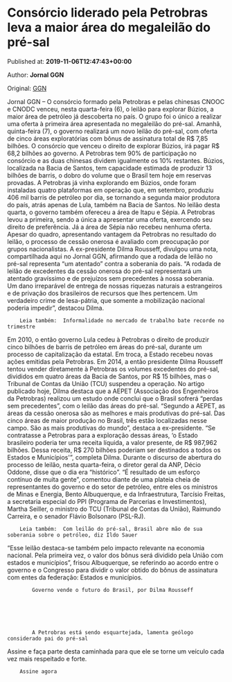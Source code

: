 
# Consórcio liderado pela Petrobras leva a maior área do megaleilão do pré-sal

Published at: **2019-11-06T12:47:43+00:00**

Author: **Jornal GGN**

Original: [GGN](https://jornalggn.com.br/politica/consorcio-liderado-pela-petrobras-leva-a-maior-area-do-megaleilao-do-pre-sal/)

Jornal GGN – O consórcio formado pela Petrobras e pelas chinesas CNOOC e CNODC venceu, nesta quarta-feira (6), o leilão para explorar Búzios, a maior área de petróleo já descoberta no país. O grupo foi o único a realizar uma oferta à primeira área apresentada no megaleilão do pré-sal.
Amanhã, quinta-feira (7), o governo realizará um novo leilão do pré-sal, com oferta de cinco áreas exploratórias com bônus de assinatura total de R$ 7,85 bilhões. O consórcio que venceu o direito de explorar Búzios, irá pagar R$ 68,2 bilhões ao governo.
A Petrobras tem 90% de participação no consórcio e as duas chinesas dividem igualmente os 10% restantes. Búzios, localizada na Bacia de Santos, tem capacidade estimada de produzir 13 bilhões de barris, o dobro do volume que o Brasil tem hoje em reservas provadas.
A Petrobras já vinha explorando em Búzios, onde foram instaladas quatro plataformas em operação que, em setembro, produziu 406 mil barris de petróleo por dia, se tornando a segunda maior produtora do país, atrás apenas de Lula, também na Bacia de Santos.
No leilão desta quarta, o governo também ofereceu a área de Itapu e Sépia. A Petrobras levou a primeira, sendo a única a apresentar uma oferta, exercendo seu direito de preferência. Já a área de Sépia não recebeu nenhuma oferta.
Apesar do quadro, apresentando vantagem da Petrobras no resultado do leilão, o processo de cessão onerosa é avaliado com preocupação por grupos nacionalistas. A ex-presidente Dilma Rousseff, divulgou uma nota, compartilhada aqui no Jornal GGN, afirmando que a rodada de leilão no pré-sal representa “um atentado” contra a soberania do país.
“A rodada de leilão de excedentes da cessão onerosa do pré-sal representará um atentado gravíssimo e de prejuízos sem precedentes à nossa soberania. Um dano irreparável de entrega de nossas riquezas naturais a estrangeiros e de privação dos brasileiros de recursos que lhes pertencem. Um verdadeiro crime de lesa-pátria, que somente a mobilização nacional poderia impedir”, destacou Dilma.

        Leia também:  Informalidade no mercado de trabalho bate recorde no trimestre
      
Em 2010, o então governo Lula cedeu à Petrobras o direito de produzir cinco bilhões de barris de petróleo em áreas do pré-sal, durante um processo de capitalização da estatal. Em troca, a Estado recebeu novas ações emitidas pela Petrobras.
Em 2014, a então presidente Dilma Rousseff tentou vender diretamente à Petrobras os volumes excedentes do pré-sal, divididos em quatro áreas da Bacia de Santos, por R$ 15 bilhões, mas o Tribunal de Contas da União (TCU) suspendeu a operação.
No artigo publicado hoje, Dilma destaca que a AEPET (Associação dos Engenheiros da Petrobras) realizou um estudo onde conclui que o Brasil sofrerá “perdas sem precedentes”, com o leilão das áreas do pré-sal.
“Segundo a AEPET, as áreas da cessão onerosa são as melhores e mais produtivas do pré-sal. Das cinco áreas de maior produção no Brasil, três estão localizadas nesse campo. São as mais produtivas do mundo”, destaca a ex-presidente.
“Se contratasse a Petrobras para a exploração dessas áreas, ‘o Estado brasileiro poderia ter uma receita líquida, a valor presente, de R$ 987,962 bilhões. Dessa receita, R$ 270 bilhões poderiam ser destinados a todos os Estados e Municípios'”, completa Dilma.
Durante o discurso de abertura do processo de leilão, nesta quarta-feira, o diretor geral da ANP, Décio Oddone, disse que o dia era “histórico”. “É resultado de um esforço contínuo de muita gente”, comentou diante de uma plateia cheia de representantes do governo e do setor de petróleo, entre eles os ministros de Minas e Energia, Bento Albuquerque, e da Infraestrutura, Tarcísio Freitas, a secretaria especial do PPI (Programa de Parcerias e Investimentos), Martha Seiller, o ministro do TCU (Tribunal de Contas da União), Raimundo Carreira, e o senador Flávio Bolsonaro (PSL-RJ).

        Leia também:  Com leilão do pré-sal, Brasil abre mão de sua soberania sobre o petróleo, diz Ildo Sauer
      
“Esse leilão destaca-se também pelo impacto relevante na economia nacional. Pela primeira vez, o valor dos bônus será dividido pela União com estados e municípios”, frisou Albuquerque, se referindo ao acordo entre o governo e o Congresso para dividir o valor obtido do bônus de assinatura com entes da federação: Estados e municípios.

        
          
            Governo vende o futuro do Brasil, por Dilma Rousseff
          
        
      

        
          
            A Petrobras está sendo esquartejada, lamenta geólogo considerado pai do pré-sal
          
        
      
Assine e faça parte desta caminhada para que ele se torne um veículo cada vez mais respeitado e forte.

        Assine agora
      
